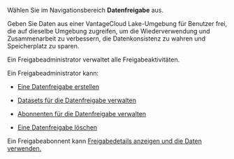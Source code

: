 Wählen Sie im Navigationsbereich **Datenfreigabe** aus.

Geben Sie Daten aus einer VantageCloud Lake-Umgebung für Benutzer frei, die auf dieselbe Umgebung zugreifen, um die Wiederverwendung und Zusammenarbeit zu verbessern, die Datenkonsistenz zu wahren und Speicherplatz zu sparen.

Ein Freigabeadministrator verwaltet alle Freigabeaktivitäten.

Ein Freigabeadministrator kann:

-   [Eine Datenfreigabe erstellen](vlk1663617148666.md)

-   [Datasets für die Datenfreigabe verwalten](rfg1681040443995.md)

-   [Abonnenten für die Datenfreigabe verwalten](vph1681040670091.md)

-   [Eine Datenfreigabe löschen](vuh1681040768372.md)

Ein Freigabeabonnent kann [Freigabedetails anzeigen und die Daten verwenden.](hfx1686247226223.md)
